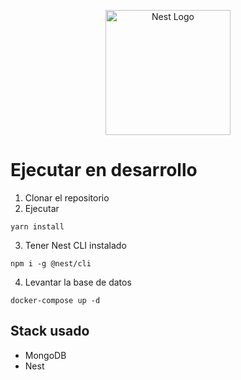 <p align="center">
  <a href="http://nestjs.com/" target="blank"><img src="https://nestjs.com/img/logo-small.svg" width="200" alt="Nest Logo" /></a>
</p>

# Ejecutar en desarrollo

1. Clonar el repositorio
2. Ejecutar 
```
yarn install
```
3. Tener Nest CLI instalado
```
npm i -g @nest/cli
```

4. Levantar la base de datos
```
docker-compose up -d
```


## Stack usado
* MongoDB
* Nest
 